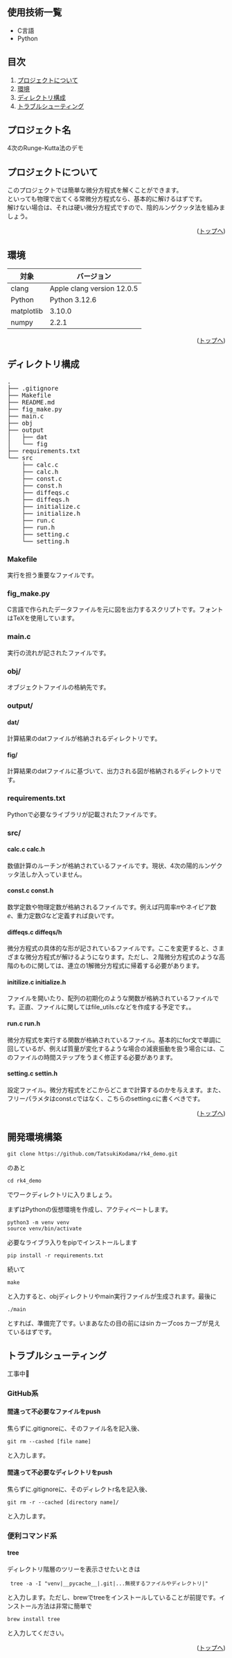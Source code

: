 <div id="top"></div>

## 使用技術一覧
* C言語
* Python

## 目次

1. [プロジェクトについて](#プロジェクトについて)
2. [環境](#環境)
3. [ディレクトリ構成](#ディレクトリ構成)
4. [トラブルシューティング](#トラブルシューティング)


## プロジェクト名
4次のRunge-Kutta法のデモ

<!-- プロジェクトについて -->

## プロジェクトについて
<!-- プロジェクトの概要を記載 -->
このプロジェクトでは簡単な微分方程式を解くことができます。  
といっても物理で出てくる常微分方程式なら、基本的に解けるはずです。  
解けない場合は、それは硬い微分方程式ですので、陰的ルンゲクッタ法を組みましょう。  

<p align="right">(<a href="#top">トップへ</a>)</p>

## 環境

<!-- 言語、フレームワーク、ミドルウェア、インフラの一覧とバージョンを記載 -->

| 対象  | バージョン |
| --------------------- | ---------- |
| clang |Apple clang version 12.0.5 |
| Python | Python 3.12.6 |
| matplotlib | 3.10.0 |
| numpy | 2.2.1 |


<p align="right">(<a href="#top">トップへ</a>)</p>

## ディレクトリ構成

<!-- Treeコマンドを使ってディレクトリ構成を記載 -->
 <pre>
.
├── .gitignore
├── Makefile
├── README.md
├── fig_make.py
├── main.c
├── obj
├── output
│   ├── dat
│   └── fig
├── requirements.txt
└── src
    ├── calc.c
    ├── calc.h
    ├── const.c
    ├── const.h
    ├── diffeqs.c
    ├── diffeqs.h
    ├── initialize.c
    ├── initialize.h
    ├── run.c
    ├── run.h
    ├── setting.c
    └── setting.h
</pre>   


### Makefile
実行を担う重要なファイルです。

### fig_make.py  
C言語で作られたデータファイルを元に図を出力するスクリプトです。フォントはTeXを使用しています。

### main.c
実行の流れが記されたファイルです。

### obj/
オブジェクトファイルの格納先です。

### output/
#### dat/
計算結果のdatファイルが格納されるディレクトリです。

#### fig/
計算結果のdatファイルに基づいて、出力される図が格納されるディレクトリです。

### requirements.txt
Pythonで必要なライブラリが記載されたファイルです。

### src/
#### calc.c calc.h
数値計算のルーチンが格納されているファイルです。現状、4次の陽的ルンゲクッタ法しか入っていません。

#### const.c const.h
数学定数や物理定数が格納されるファイルです。例えば円周率$\pi$やネイピア数$e$、重力定数$G$など定義すれば良いです。

#### diffeqs.c diffeqs/h
微分方程式の具体的な形が記されているファイルです。ここを変更すると、さまざまな微分方程式が解けるようになります。ただし、２階微分方程式のような高階のものに関しては、連立の1解微分方程式に帰着する必要があります。

#### initilize.c initialize.h
ファイルを開いたり、配列の初期化のような関数が格納されているファイルです。正直、ファイルに関してはfile_utils.cなどを作成する予定です。。

#### run.c run.h
微分方程式を実行する関数が格納されているファイル。基本的にfor文で単調に回しているが、例えば質量が変化するような場合の減衰振動を扱う場合には、このファイルの時間ステップをうまく修正する必要があります。

#### setting.c settin.h
設定ファイル。微分方程式をどこからどこまで計算するのかを与えます。また、フリーパラメタはconst.cではなく、こちらのsetting.cに書くべきです。

<p align="right">(<a href="#top">トップへ</a>)</p>

## 開発環境構築
```
git clone https://github.com/TatsukiKodama/rk4_demo.git
```
のあと
```
cd rk4_demo
```
でワークディレクトリに入りましょう。

まずはPythonの仮想環境を作成し、アクティベートします。
```
python3 -m venv venv
source venv/bin/activate
```
必要なライブラ入りをpipでインストールします
```
pip install -r requirements.txt
```
続いて
```
make
```
と入力すると、objディレクトリやmain実行ファイルが生成されます。最後に
```
./main
```
とすれば、準備完了です。いまあなたの目の前には$\sin$カーブ$\cos$カーブが見えているはずです。

## トラブルシューティング
工事中👷

### GitHub系

#### 間違って不必要なファイルをpush
焦らずに.gitignoreに、そのファイル名を記入後、
```
git rm --cashed [file name]
```
と入力します。

#### 間違って不必要なディレクトリをpush
焦らずに.gitignoreに、そのディレクトr名を記入後、
```
git rm -r --cached [directory name]/
```
と入力します。

### 便利コマンド系
#### tree
ディレクトリ階層のツリーを表示させたいときは
```
 tree -a -I "venv|__pycache__|.git|...無視するファイルやディレクトリ|"
```
と入力します。ただし、brewでtreeをインストールしていることが前提です。インストール方法は非常に簡単で
```
brew install tree
```
と入力してください。

<p align="right">(<a href="#top">トップへ</a>)</p>
